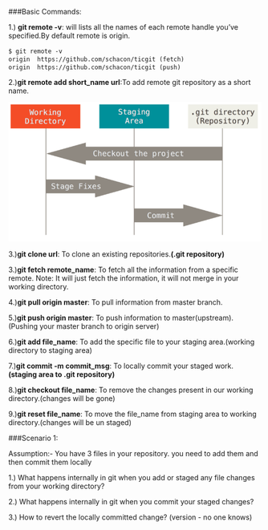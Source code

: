 ###Basic Commands:

1.) **git remote -v**: will lists all the names of each remote handle you’ve specified.By default remote is origin.
```text
$ git remote -v
origin	https://github.com/schacon/ticgit (fetch)
origin	https://github.com/schacon/ticgit (push)
```

2.)**git remote add short_name url**:To add remote git repository as a short name.

![](images/areas.png)

3.)**git clone url**: To clone an existing repositories.**(.git repository)**

3.)**git fetch remote_name**: To fetch all the information from a specific remote.
Note: It will just fetch the information, it will not merge in your working directory.

4.)**git pull origin master**: To pull information from master branch.

5.)**git push origin master**: To push information to master(upstream).(Pushing your master branch to origin server)

6.)**git add file_name**: To add the specific file to your staging area.(working directory to staging area)

7.)**git commit -m commit_msg**: To locally commit your staged work.**(staging area to .git repository)**

8.)**git checkout file_name**: To remove the changes present in our working directory.(changes will be gone)

9.)**git reset file_name**: To move the file_name from staging area to working directory.(changes will be un staged)

###Scenario 1: 

Assumption:- You have 3 files in your repository. you need to add them and then commit them locally

1.) What happens internally in git when you add or staged any file changes from your working directory?

2.) What happens internally in git when you commit your staged changes? 

3.) How to revert the locally committed change? (version - no one knows)